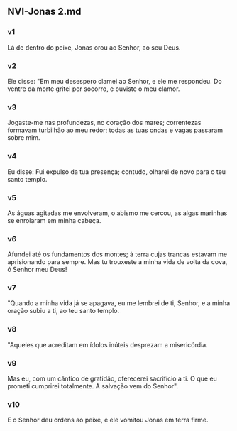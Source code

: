 ## NVI-Jonas 2.md
### v1
 Lá de dentro do peixe, Jonas orou ao Senhor, ao seu Deus.
### v2
 Ele disse: "Em meu desespero clamei ao Senhor, e ele me respondeu. Do ventre da morte gritei por socorro, e ouviste o meu clamor.
### v3
 Jogaste-me nas profundezas, no coração dos mares; correntezas formavam turbilhão ao meu redor; todas as tuas ondas e vagas passaram sobre mim.
### v4
 Eu disse: Fui expulso da tua presença; contudo, olharei de novo para o teu santo templo.
### v5
 As águas agitadas me envolveram, o abismo me cercou, as algas marinhas se enrolaram em minha cabeça.
### v6
 Afundei até os fundamentos dos montes; à terra cujas trancas estavam me aprisionando para sempre. Mas tu trouxeste a minha vida de volta da cova, ó Senhor meu Deus!
### v7
 "Quando a minha vida já se apagava, eu me lembrei de ti, Senhor, e a minha oração subiu a ti, ao teu santo templo.
### v8
 "Aqueles que acreditam em ídolos inúteis desprezam a misericórdia.
### v9
 Mas eu, com um cântico de gratidão, oferecerei sacrifício a ti. O que eu prometi cumprirei totalmente. A salvação vem do Senhor".
### v10
 E o Senhor deu ordens ao peixe, e ele vomitou Jonas em terra firme.

